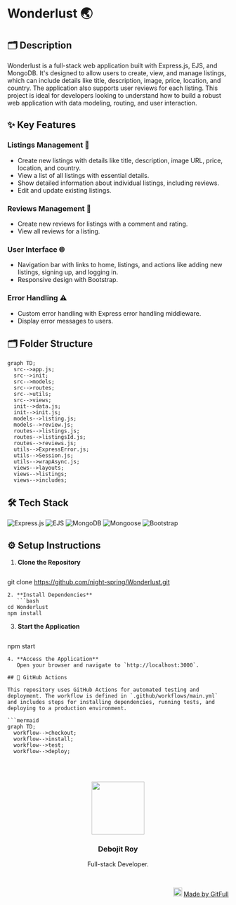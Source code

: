 # Wonderlust 🌏

## 🗂️ Description

Wonderlust is a full-stack web application built with Express.js, EJS, and MongoDB. It's designed to allow users to create, view, and manage listings, which can include details like title, description, image, price, location, and country. The application also supports user reviews for each listing. This project is ideal for developers looking to understand how to build a robust web application with data modeling, routing, and user interaction.

## ✨ Key Features

### **Listings Management** 📝
- Create new listings with details like title, description, image URL, price, location, and country.
- View a list of all listings with essential details.
- Show detailed information about individual listings, including reviews.
- Edit and update existing listings.

### **Reviews Management** 💬
- Create new reviews for listings with a comment and rating.
- View all reviews for a listing.

### **User Interface** 🌐
- Navigation bar with links to home, listings, and actions like adding new listings, signing up, and logging in.
- Responsive design with Bootstrap.

### **Error Handling** ⚠️
- Custom error handling with Express error handling middleware.
- Display error messages to users.

## 🗂️ Folder Structure

```mermaid
graph TD;
  src-->app.js;
  src-->init;
  src-->models;
  src-->routes;
  src-->utils;
  src-->views;
  init-->data.js;
  init-->init.js;
  models-->listing.js;
  models-->review.js;
  routes-->listings.js;
  routes-->listingsId.js;
  routes-->reviews.js;
  utils-->ExpressError.js;
  utils-->Session.js;
  utils-->wrapAsync.js;
  views-->layouts;
  views-->listings;
  views-->includes;
```

## 🛠️ Tech Stack

![Express.js](https://img.shields.io/badge/Express.js-000?logo=express&logoColor=white&style=for-the-badge)
![EJS](https://img.shields.io/badge/EJS-F0F0F0?logo=ejs&logoColor=black&style=for-the-badge)
![MongoDB](https://img.shields.io/badge/MongoDB-4ea94b?logo=mongodb&logoColor=white&style=for-the-badge)
![Mongoose](https://img.shields.io/badge/Mongoose-80B107?logo=mongoose&logoColor=white&style=for-the-badge)
![Bootstrap](https://img.shields.io/badge/Bootstrap-563D7C?logo=bootstrap&logoColor=white&style=for-the-badge)

## ⚙️ Setup Instructions

1. **Clone the Repository**
   ```bash
git clone https://github.com/night-spring/Wonderlust.git
```
2. **Install Dependencies**
   ```bash
cd Wonderlust
npm install
```
3. **Start the Application**
   ```bash
npm start
```
4. **Access the Application**
   Open your browser and navigate to `http://localhost:3000`.

## 🤖 GitHub Actions

This repository uses GitHub Actions for automated testing and deployment. The workflow is defined in `.github/workflows/main.yml` and includes steps for installing dependencies, running tests, and deploying to a production environment.

```mermaid
graph TD;
  workflow-->checkout;
  workflow-->install;
  workflow-->test;
  workflow-->deploy;
```



<br><br>
<div align="center">
<img src="https://avatars.githubusercontent.com/u/139033817?v=4" width="120" />
<h3>Debojit Roy</h3>
<p>Full-stack Developer.</p>
</div>
<br>
<p align="right">
<img src="https://gitfull.vercel.app/appLogo.png" width="20"/>  <a href="https://gitfull.vercel.app">Made by GitFull</a>
</p>
    
